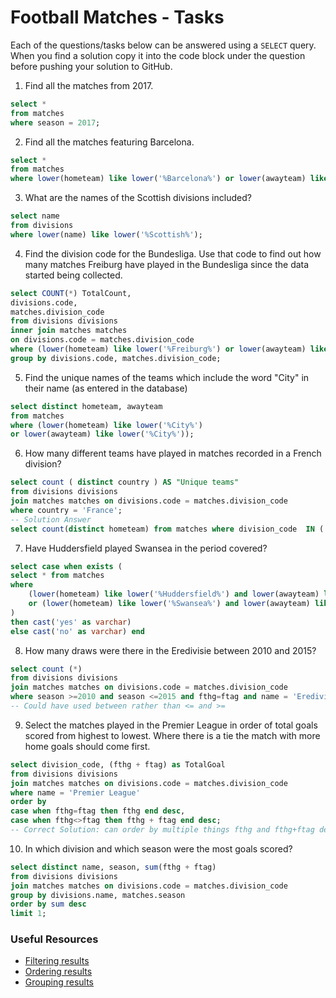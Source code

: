 # Football Matches - Tasks

Each of the questions/tasks below can be answered using a `SELECT` query. When you find a solution copy it into the code block under the question before pushing your solution to GitHub.

1) Find all the matches from 2017.

```sql
select * 
from matches 
where season = 2017;
```

2) Find all the matches featuring Barcelona.

```sql
select *
from matches
where lower(hometeam) like lower('%Barcelona%') or lower(awayteam) like lower('%Barcelona%');
```

3) What are the names of the Scottish divisions included?

```sql
select name
from divisions
where lower(name) like lower('%Scottish%');
```

4) Find the division code for the Bundesliga. Use that code to find out how many matches Freiburg have played in the Bundesliga since the data started being collected.

```sql
select COUNT(*) TotalCount,
divisions.code,
matches.division_code
from divisions divisions
inner join matches matches 
on divisions.code = matches.division_code
where (lower(hometeam) like lower('%Freiburg%') or lower(awayteam) like lower('%Freiburg%')) and (lower(name) like lower('%Bundesliga%')) 
group by divisions.code, matches.division_code;
```

5) Find the unique names of the teams which include the word "City" in their name (as entered in the database)

```sql
select distinct hometeam, awayteam 
from matches 
where (lower(hometeam) like lower('%City%') 
or lower(awayteam) like lower('%City%'));
```

6) How many different teams have played in matches recorded in a French division?

```sql
select count ( distinct country ) AS "Unique teams" 
from divisions divisions
join matches matches on divisions.code = matches.division_code
where country = 'France';
-- Solution Answer
select count(distinct hometeam) from matches where division_code  IN ('F1','F2');
```

7) Have Huddersfield played Swansea in the period covered?

```sql
select case when exists (
select * from matches 
where 
	(lower(hometeam) like lower('%Huddersfield%') and lower(awayteam) like lower('%Swansea%')) 
	or (lower(hometeam) like lower('%Swansea%') and lower(awayteam) like lower('%Huddersfield%'))
)
then cast('yes' as varchar)
else cast('no' as varchar) end
```

8) How many draws were there in the Eredivisie between 2010 and 2015?

```sql
select count (*)
from divisions divisions
join matches matches on divisions.code = matches.division_code
where season >=2010 and season <=2015 and fthg=ftag and name = 'Eredivisie';
-- Could have used between rather than <= and >=
```

9) Select the matches played in the Premier League in order of total goals scored from highest to lowest. Where there is a tie the match with more home goals should come first.

```sql
select division_code, (fthg + ftag) as TotalGoal
from divisions divisions
join matches matches on divisions.code = matches.division_code
where name = 'Premier League' 
order by 
case when fthg=ftag then fthg end desc,
case when fthg<>ftag then fthg + ftag end desc;
-- Correct Solution: can order by multiple things fthg and fthg+ftag desc
```

10) In which division and which season were the most goals scored?

```sql
select distinct name, season, sum(fthg + ftag)
from divisions divisions
join matches matches on divisions.code = matches.division_code
group by divisions.name, matches.season
order by sum desc
limit 1;
```

### Useful Resources

- [Filtering results](https://www.w3schools.com/sql/sql_where.asp)
- [Ordering results](https://www.w3schools.com/sql/sql_orderby.asp)
- [Grouping results](https://www.w3schools.com/sql/sql_groupby.asp)
